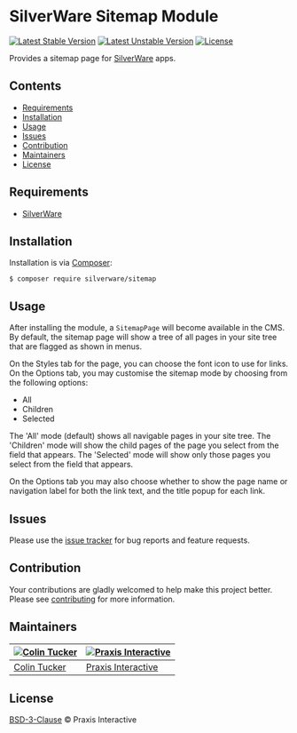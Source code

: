 # SilverWare Sitemap Module

[![Latest Stable Version](https://poser.pugx.org/silverware/sitemap/v/stable)](https://packagist.org/packages/silverware/sitemap)
[![Latest Unstable Version](https://poser.pugx.org/silverware/sitemap/v/unstable)](https://packagist.org/packages/silverware/sitemap)
[![License](https://poser.pugx.org/silverware/sitemap/license)](https://packagist.org/packages/silverware/sitemap)

Provides a sitemap page for [SilverWare][silverware] apps.

## Contents

- [Requirements](#requirements)
- [Installation](#installation)
- [Usage](#usage)
- [Issues](#issues)
- [Contribution](#contribution)
- [Maintainers](#maintainers)
- [License](#license)

## Requirements

- [SilverWare][silverware]

## Installation

Installation is via [Composer][composer]:

```
$ composer require silverware/sitemap
```

## Usage

After installing the module, a `SitemapPage` will become available in the CMS.  By default, the sitemap page will
show a tree of all pages in your site tree that are flagged as shown in menus.

On the Styles tab for the page, you can choose the font icon to use for links. On the Options tab, you may customise
the sitemap mode by choosing from the following options:

- All
- Children
- Selected

The 'All' mode (default) shows all navigable pages in your site tree.  The 'Children' mode will show the child pages
of the page you select from the field that appears.  The 'Selected' mode will show only those pages you select from
the field that appears.

On the Options tab you may also choose whether to show the page name or navigation label for both the link text, and
the title popup for each link.

## Issues

Please use the [issue tracker][issues] for bug reports and feature requests.

## Contribution

Your contributions are gladly welcomed to help make this project better.
Please see [contributing](CONTRIBUTING.md) for more information.

## Maintainers

[![Colin Tucker](https://avatars3.githubusercontent.com/u/1853705?s=144)](https://github.com/colintucker) | [![Praxis Interactive](https://avatars2.githubusercontent.com/u/1782612?s=144)](https://www.praxis.net.au)
---|---
[Colin Tucker](https://github.com/colintucker) | [Praxis Interactive](https://www.praxis.net.au)

## License

[BSD-3-Clause](LICENSE.md) &copy; Praxis Interactive

[silverware]: https://github.com/praxisnetau/silverware
[composer]: https://getcomposer.org
[issues]: https://github.com/praxisnetau/silverware-sitemap/issues
